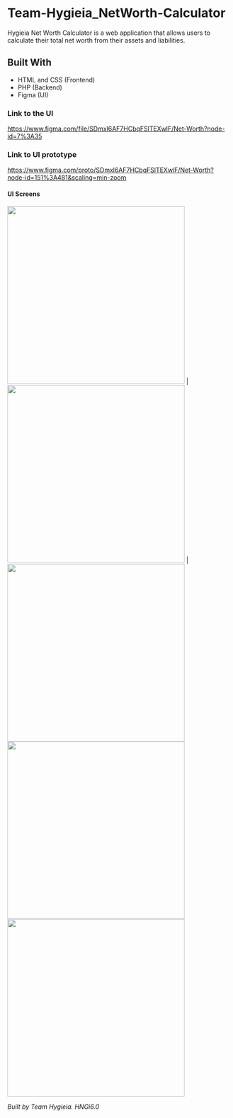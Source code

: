 # Team-Hygieia_NetWorth-Calculator
Hygieia Net Worth Calculator is a web application that allows users to calculate their total net worth from their assets and liabilities.

## Built With
* HTML and CSS (Frontend)
* PHP (Backend)
* Figma (UI)

### Link to the UI
https://www.figma.com/file/SDmxl6AF7HCbqFSlTEXwlF/Net-Worth?node-id=7%3A35

### Link to UI prototype
https://www.figma.com/proto/SDmxl6AF7HCbqFSlTEXwlF/Net-Worth?node-id=151%3A481&scaling=min-zoom

#### UI Screens
<img tag="sign in" src="https://github.com/SteveOye/team-hygieia_NetWorth-Calculator/blob/master/ui/signin.png" width="400"> | <img src="https://github.com/SteveOye/team-hygieia_NetWorth-Calculator/blob/master/ui/signup.png" width="400"> |  <img src="https://github.com/SteveOye/team-hygieia_NetWorth-Calculator/blob/master/ui/Net Worth.png" width="400"> <img src="https://github.com/SteveOye/team-hygieia_NetWorth-Calculator/blob/master/ui/Net Worth(1).png" width="400"> <img src="https://github.com/SteveOye/team-hygieia_NetWorth-Calculator/blob/master/ui/Net Worth(2).png" width="400">



_Built by Team Hygieia. HNGi6.0_
